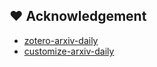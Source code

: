 

## ❤️ Acknowledgement

- [zotero-arxiv-daily](https://github.com/TideDra/zotero-arxiv-daily)
- [customize-arxiv-daily](https://github.com/JoeLeelyf/customize-arxiv-daily/)
